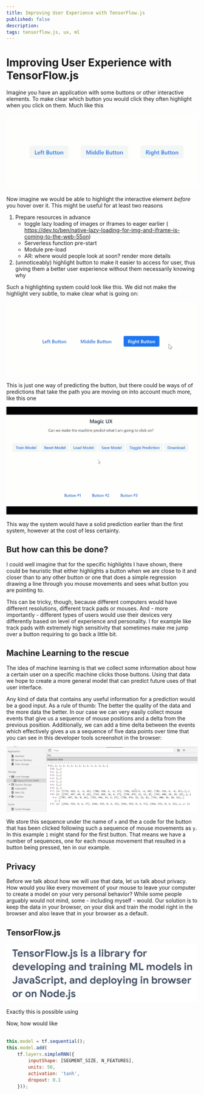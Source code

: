 ```yaml
---
title: Improving User Experience with TensorFlow.js
published: false
description: 
tags: tensorflow.js, ux, ml
---
```


# Improving User Experience with TensorFlow.js

Imagine you have an application with some buttons or other interactive elements. To make clear which button you would click they often highlight when you click on them. Much like this 

![Buttons highlighting when hovering over them](https://raw.githubusercontent.com/DJCordhose/ux-by-tfjs/master/img/app.gif "Our Application")

Now imagine we would be able to highlight the interactive element *before* you hover over it. This might be useful for at least two reasons

1. Prepare resources in advance
   * toggle lazy loading of images or iframes to eager earlier (
https://dev.to/ben/native-lazy-loading-for-img-and-iframe-is-coming-to-the-web-55on)
   * Serverless function pre-start
   * Module pre-load
   * AR: where would people look at soon? render more details
2. (unnoticeably) highlight button to make it easier to access for user, thus giving them a better user experience without them necessarily knowing why

Such a highlighting system could look like this. We did not make the highlight very subtle, to make clear what is going on:

![Buttons highlighting when the machine thinks I am going to click them soon](https://raw.githubusercontent.com/DJCordhose/ux-by-tfjs/master/img/simpleRNN.gif "Highlighting in Advance")

This is just one way of predicting the button, but there could be ways of of predictions that take the path you are moving on into account much more, like this one

![Buttons highlighting when the machine thinks I am going to click them soon](https://raw.githubusercontent.com/DJCordhose/ux-by-tfjs/master/img/ux-predict-3.gif "Highlighting using the Path")

This way the system would have a solid prediction earlier than the first system, however at the cost of less certainty. 

## But how can this be done?

I could well imagine that for the specific highlights I have shown, there could be heuristic that either highlights a button when we are close to it and closer than to any other button or one that does a simple regression drawing a line through you mouse movements and sees what button you are pointing to. 

This can be tricky, though, because different computers would have different resolutions, different track pads or mouses. And - more importantly - different types of users would use their devices very differently based on level of experience and personality. I for example like track pads with extremely high sensitivity that sometimes make me jump over a button requiring to go back a little bit. 

## Machine Learning to the rescue

The idea of machine learning is that we collect some information about how a certain user on a specific machine clicks those buttons. Using that data we hope to create a more general model that can predict future uses of that user interface. 

Any kind of data that contains any useful information for a prediction would be a good input. As a rule of thumb: The better the quality of the data and the more data the better. In our case we can very easily collect mouse events that give us a sequence of mouse positions and a delta from the previous position. Additionally, we can add a time delta between the events which effectively gives a us a sequence of five data points over time that you can see in this developer tools screenshot in the browser:


![Screenshot from dev tools of mouse sequence data in local storage](https://raw.githubusercontent.com/DJCordhose/ux-by-tfjs/master/img/mouse-positions.png "Mouse Sequence Data")

We store this sequence under the name of `x` and the a code for the button that has been clicked following such a sequence of mouse movements as `y`. In this example `1` might stand for the first button. That means we have a number of sequences, one for each mouse movement that resulted in a button being pressed, ten in our example.

## Privacy

Before we talk about how we will use that data, let us talk about privacy. How would you like every movement of your mouse to leave your computer to create a model on your very personal behavior? While some people arguably would not mind, some - including myself - would. Our solution is to keep the data in your browser, on your disk and train the model right in the browser and also leave that in your browser as a default. 

## TensorFlow.js

![TensorFlow.js is a library for developing and training ML models in JavaScript, and deploying in browser or on Node.js](https://raw.githubusercontent.com/DJCordhose/ux-by-tfjs/master/img/tfjs.png "TensorFlow.js")


Exactly this is possible using 

Now, how would like  

```javascript

this.model = tf.sequential();
this.model.add(
    tf.layers.simpleRNN({
        inputShape: [SEGMENT_SIZE, N_FEATURES],
        units: 50,
        activation: 'tanh',
        dropout: 0.1
    }));


```
